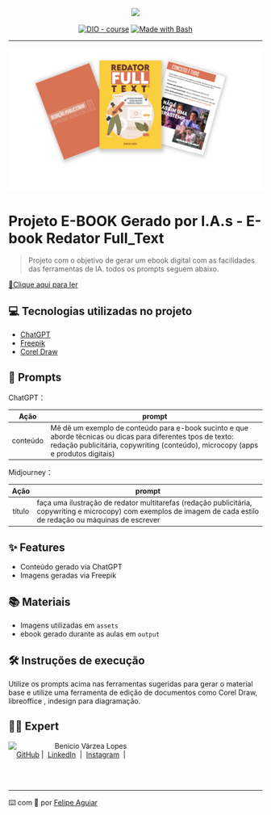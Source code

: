 <p align="center">
    <img width="100" src=".github/assets/banner.png">
</p>


<p align="center">
<a href="https://dio.me/"><img src="https://img.shields.io/badge/DIO-Course-28DA77?logo=youtube" alt="DIO - course"></a>
<a href="https://www.gnu.org/software/bash/" title="Go to Bash homepage"><img src="https://img.shields.io/badge/Prompt-Project-blue?logo=gnu-bash&amp;logoColor=white" alt="Made with Bash"></a></p>

-------


<p align="center">
<img 
    src="assets/montagem_capa_ebook_redator full_ok.png"
    width="1000"  
/>
</p>

# Projeto E-BOOK Gerado por I.A.s - E-book Redator Full_Text



>Projeto com o objetivo de gerar um ebook digital com as facilidades das ferramentas de IA. todos os prompts
seguem abaixo.

<a href="https://github.com/beniciovarzealopes4-lang/prompts-recipe-to-create-a-ebook/blob/82cbdc441648fc8fadb2ba88c1bc6ce70aa74d13/output/E-book%20Redator%20Full%20Text_Projeto_Bootcamp_Fund_IA%20Gen_DIO_Universia.pdf" title="View PDF now"> 📕Clique aqui para ler</a>

## 💻 Tecnologias utilizadas no projeto

- [ChatGPT](https://chat.openai.com/) 
- [Freepik](https://www.freepik.com/pikaso/ai-image-generator)
- [Corel Draw](https://web.coreldraw.com/)

## 🧠 Prompts


ChatGPT：

|   Ação   | prompt                                                                                                                                                                                                                                                                         |
| :------: | ------------------------------------------------------------------------------------------------------------------------------------------------------------------------------------------------------------------------------------------------------------------------------ |
| conteúdo | Mê dê um exemplo de conteúdo para e-book sucinto e que aborde técnicas ou dicas para diferentes tpos de texto: redação publicitária, copywriting (conteúdo), microcopy (apps e produtos digitais) |


Midjourney：

|  Ação  | prompt                                                                                 |
| :----: | -------------------------------------------------------------------------------------- |
| título | faça uma ilustração de redator multitarefas (redação publicitária, copywriting e microcopy) com exemplos de imagem de cada estilo de redação ou máquinas de escrever  |

## ✨ Features

- Conteúdo gerado via ChatGPT
- Imagens geradas via Freepik

## 📚 Materiais

- Imagens utilizadas em `assets`
- ebook gerado durante as aulas em `output`

## 🛠️ Instruções de execução

Utilize os prompts acima nas ferramentas sugeridas para gerar o material base e utilize uma ferramenta de edição de documentos como Corel Draw, libreoffice , indesign para diagramação.

## 👨‍💻 Expert

<p>
    <img 
      align=left 
      margin=10 
      width=80 
      src="https://avatars.githubusercontent.com/u/238578676?v=4"
    />
    <p>&nbsp&nbsp&nbspBenicio Várzea Lopes<br>
    &nbsp&nbsp&nbsp
    <a href="https://github.com/beniciovarzealopes4-lang">
    GitHub</a>&nbsp;|&nbsp;
    <a href="https://www.linkedin.com/in/
benicio-varzea-lopes/">LinkedIn</a>
&nbsp;|&nbsp;
    <a href="https://www.instagram.com/beniciovarzea/">
    Instagram</a>
&nbsp;|&nbsp;</p>
</p>
<br/><br/>
<p>

---

⌨️ com 💜 por [Felipe Aguiar](https://github.com/felipeAguiarCode)
